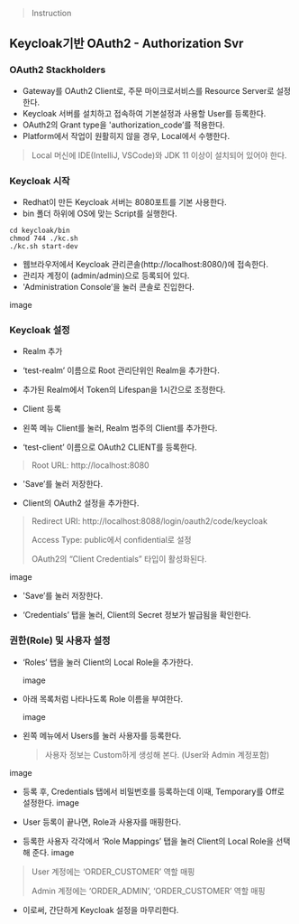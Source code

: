 > Instruction
## Keycloak기반 OAuth2 - Authorization Svr

### OAuth2 Stackholders
* Gateway를 OAuth2 Client로, 주문 마이크로서비스를 Resource Server로 설정한다.
* Keycloak 서버를 설치하고 접속하여 기본설정과 사용할 User를 등록한다.
* OAuth2의 Grant type을 'authorization_code’를 적용한다.
* Platform에서 작업이 원활히지 않을 경우, Local에서 수행한다.

> Local 머신에 IDE(IntelliJ, VSCode)와 JDK 11 이상이 설치되어 있어야 한다.

### Keycloak 시작
* Redhat이 만든 Keycloak 서버는 8080포트를 기본 사용한다.
* bin 폴더 하위에 OS에 맞는 Script를 실행한다.
```
cd keycloak/bin
chmod 744 ./kc.sh
./kc.sh start-dev
```
* 웹브라우저에서 Keycloak 관리콘솔(http://localhost:8080/)에 접속한다.
* 관리자 계정이 (admin/admin)으로 등록되어 있다.
* 'Administration Console’을 눌러 콘솔로 진입한다.

image

### Keycloak 설정

* Realm 추가

* ‘test-realm’ 이름으로 Root 관리단위인 Realm을 추가한다.

* 추가된 Realm에서 Token의 Lifespan을 1시간으로 조정한다.

* Client 등록

* 왼쪽 메뉴 Client를 눌러, Realm 범주의 Client를 추가한다.

* ‘test-client’ 이름으로 OAuth2 CLIENT를 등록한다.

> Root URL: http://localhost:8080

* 'Save’를 눌러 저장한다.

* Client의 OAuth2 설정을 추가한다.

> Redirect URI: http://localhost:8088/login/oauth2/code/keycloak <p>
> Access Type: public에서 confidential로 설정 <p>
> OAuth2의 “Client Credentials” 타입이 활성화된다.

image

* 'Save’를 눌러 저장한다.

* ‘Credentials’ 탭을 눌러, Client의 Secret 정보가 발급됨을 확인한다.

### 권한(Role) 및 사용자 설정
* ‘Roles’ 탭을 눌러 Client의 Local Role을 추가한다.

  image

* 아래 목록처럼 나타나도록 Role 이름을 부여한다.

  image

* 왼쪽 메뉴에서 Users를 눌러 사용자를 등록한다.

  > 사용자 정보는 Custom하게 생성해 본다. (User와 Admin 계정포함)
  
image

* 등록 후, Credentials 탭에서 비밀번호를 등록하는데 이때, Temporary를 Off로 설정한다.
image

* User 등록이 끝나면, Role과 사용자를 매핑한다.
* 등록한 사용자 각각에서 ‘Role Mappings’ 탭을 눌러 Client의 Local Role을 선택해 준다.
image
> User 계정에는 ‘ORDER_CUSTOMER’ 역할 매핑 <p>
> Admin 계정에는 ‘ORDER_ADMIN’, ‘ORDER_CUSTOMER’ 역할 매핑

* 이로써, 간단하게 Keycloak 설정을 마무리한다.
